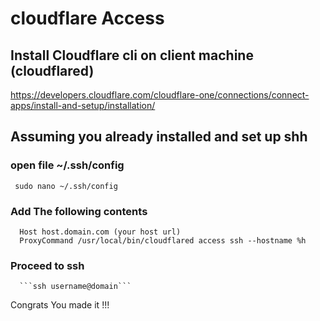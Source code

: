 # cloudflare Access

## Install Cloudflare cli on client machine (cloudflared)
  https://developers.cloudflare.com/cloudflare-one/connections/connect-apps/install-and-setup/installation/
  
## Assuming you already installed and set up shh  
  ### open file ~/.ssh/config
     sudo nano ~/.ssh/config
  ### Add The following contents
      Host host.domain.com (your host url)
      ProxyCommand /usr/local/bin/cloudflared access ssh --hostname %h
  ### Proceed to ssh
      ```ssh username@domain```
      
 Congrats You made it !!!
  
